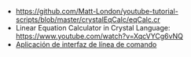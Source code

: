 
* https://github.com/Matt-London/youtube-tutorial-scripts/blob/master/crystalEqCalc/eqCalc.cr
* Linear Equation Calculator in Crystal Language: https://www.youtube.com/watch?v=XqcVYCg6vNQ
* [Aplicación de interfaz de línea de comando](https://runebook.dev/es/docs/crystal/getting_started/cli)

